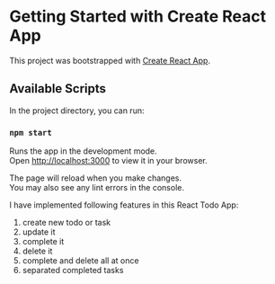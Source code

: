 # Getting Started with Create React App

This project was bootstrapped with [Create React App](https://github.com/facebook/create-react-app).

## Available Scripts

In the project directory, you can run:

### `npm start`

Runs the app in the development mode.\
Open [http://localhost:3000](http://localhost:3000) to view it in your browser.

The page will reload when you make changes.\
You may also see any lint errors in the console.

I have implemented following features in this React Todo App:

1. create new todo or task
2. update it
3. complete it
4. delete it
5. complete and delete all at once
6. separated completed tasks

